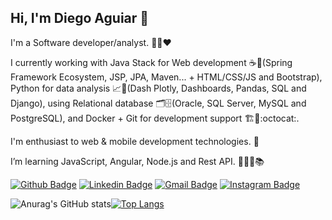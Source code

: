 ## Hi, I'm Diego Aguiar 👋

I'm a Software developer/analyst. :technologist::heart:

I currently working with Java Stack for Web development :coffee::leaves:(Spring Framework Ecosystem, JSP, JPA, Maven... + HTML/CSS/JS and Bootstrap), Python for data analysis :chart_with_upwards_trend::snake:(Dash Plotly, Dashboards, Pandas, SQL and Django), using Relational database :card_index_dividers::file_cabinet:(Oracle, SQL Server, MySQL and PostgreSQL), and Docker + Git for development support :building_construction::whale::octocat:.

I'm enthusiast to web & mobile development technologies. :star_struck:

I’m learning JavaScript, Angular, Node.js and Rest API. :man_student::memo::books:

[![Github Badge](https://img.shields.io/badge/-Github-0D1117?style=flat-square&logo=Github&logoColor=white&link=https://github.com/aguiardafa)](https://github.com/aguiardafa)
[![Linkedin Badge](https://img.shields.io/badge/-Diego%20Aguiar-0D1117?style=flat-square&logo=Linkedin&logoColor=white&link=https://www.linkedin.com/in/diego-aguiar-09031989/)](https://www.linkedin.com/in/diego-aguiar-09031989/) 
[![Gmail Badge](https://img.shields.io/badge/-diego.fernandes.aguiar@gmail.com-0D1117?style=flat-square&logo=Gmail&logoColor=white&link=mailto:diego.fernandes.aguiar@gmail.com)](mailto:diego.schell.f@gmail.com)
[![Instagram Badge](https://img.shields.io/badge/-Instagram-0D1117?style=flat-square&logo=Instagram&logoColor=white&link=https://www.instagram.com/dieguinhoaguiar)](https://www.instagram.com/dieguinhoaguiar)

![Anurag's GitHub stats](https://github-readme-stats.vercel.app/api?username=aguiardafa&show_icons=true&theme=github_dark&count_private=true)[![Top Langs](https://github-readme-stats.vercel.app/api/top-langs/?username=aguiardafa&langs_count=8&layout=compact&theme=github_dark)](https://github.com/aguiardafa/github-readme-stats)

<!---
aguiardafa/aguiardafa is a ✨ special ✨ repository because its `README.md` (this file) appears on your GitHub profile.
You can click the Preview link to take a look at your changes.

Here are some ideas to get you started:

- 🔭 I’m currently working on ...
- 🌱 I’m currently learning ...
- 👯 I’m looking to collaborate on ...
- 🤔 I’m looking for help with ...
- 💬 Ask me about ...
- 📫 How to reach me: ...
- 😄 Pronouns: ...
- ⚡ Fun fact: ...
-->
